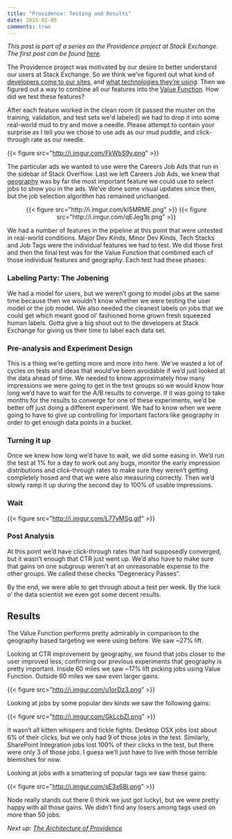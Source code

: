 ```yaml
---
title: "Providence: Testing and Results"
date: 2015-02-05
comments: true
---
```


*This post is part of a series on the Providence project at Stack Exchange.  The first post can be found [here](http://kevinmontrose.com/2015/01/27/providence-machine-learning-at-stack-exchange/).*

The Providence project was motivated by our desire to better understand our users at Stack Exchange. So we think we’ve figured out what kind of [developers come to our sites](http://kevinmontrose.com/2015/01/27/providence-machine-learning-at-stack-exchange/), and [what technologies they’re using](http://kevinmontrose.com/2015/01/29/providence-what-technologies-do-you-know/). Then we figured out a way to combine all our features into the [Value Function](http://kevinmontrose.com/2015/02/04/providence-matching-people-to-jobs/). How did we test these features?

After each feature worked in the clean room (it passed the muster on the training, validation, and test sets we'd labeled) we had to drop it into some real-world mud to try and move a needle. Please attempt to contain your surprise as I tell you we chose to use ads as our mud puddle, and click-through rate as our needle.

{{< figure src="http://i.imgur.com/FkWbS9y.png" >}}

The particular ads we wanted to use were the Careers Job Ads that run in the sidebar of Stack Overflow. Last we left Careers Job Ads, we knew that [geography](http://jasonpunyon.com/blog/2013/01/20/geographys-the-fuck/) was by far the most important feature we could use to select jobs to show you in the ads. We’ve done some visual updates since then, but the job selection algorithm has remained unchanged.

<p style="text-align:center">
{{< figure src="http://i.imgur.com/kl5MRME.png" >}} {{< figure src="http://i.imgur.com/qEJeg1b.png" >}}
</p>

We had a number of features in the pipeline at this point that were untested in real-world conditions. Major Dev Kinds, Minor Dev Kinds, Tech Stacks and Job Tags were the individual features we had to test. We did those first and then the final test was for the Value Function that combined each of those individual features and geography. Each test had these phases:

### Labeling Party: The Jobening

We had a model for users, but we weren’t going to model jobs at the same time because then we wouldn’t know whether we were testing the user model or the job model. We also needed the cleanest labels on jobs that we could get which meant good ol’ fashioned home grown fresh squeezed human labels. Gotta give a big shout out to the developers at Stack Exchange for giving us their time to label each data set.

### Pre-analysis and Experiment Design

This is a thing we’re getting more and more into here. We’ve wasted a lot of cycles on tests and ideas that would’ve been avoidable if we’d just looked at the data ahead of time. We needed to know approximately how many impressions we were going to get in the test groups so we would know how long we’d have to wait for the A/B results to converge. If it was going to take months for the results to converge for one of these experiments, we’d be better off just doing a different experiment. We had to know when we were going to have to give up controlling for important factors like geography in order to get enough data points in a bucket.

### Turning it up

Once we knew how long we’d have to wait, we did some easing in. We’d run the test at 1% for a day to work out any bugs, monitor the early impression distributions and click-through rates to make sure they weren’t getting completely hosed and that we were also measuring correctly. Then we’d slowly ramp it up during the second day to 100% of usable impressions.

### Wait

{{< figure src="http://i.imgur.com/L77yMSg.gif" >}}

### Post Analysis

At this point we’d have click-through rates that had supposedly converged, but it wasn’t enough that CTR just went up. We’d also have to make sure that gains on one subgroup weren’t at an unreasonable expense to the other groups. We called these checks “Degeneracy Passes”.

By the end, we were able to get through about a test per week. By the luck o’ the data scientist we even got some decent results.

## Results

The Value Function performs pretty admirably in comparison to the geography based targeting we were using before. We saw ~27% lift. 

Looking at CTR improvement by geography, we found that jobs closer to the user improved less, confirming our previous experiments that geography is pretty important. Inside 60 miles we saw ~17% lift picking jobs using Value Function. Outside 60 miles we saw even larger gains.

{{< figure src="http://i.imgur.com/u1orDz3.png" >}}

Looking at jobs by some popular dev kinds we saw the following gains:

{{< figure src="http://i.imgur.com/GkLcbZI.png" >}}

It wasn’t all kitten whispers and tickle fights. Desktop OSX jobs lost about 6% of their clicks, but we only had 9 of those jobs in the test. Similarly, SharePoint Integration jobs lost 100% of their clicks in the test, but there were only 3 of those jobs. I guess we’ll just have to live with those terrible blemishes for now.

Looking at jobs with a smattering of popular tags we saw these gains:

{{< figure src="http://i.imgur.com/sE3x6Bl.png" >}}

Node really stands out there (I think we just got lucky), but we were pretty happy with all those gains. We didn’t find any losers among tags used on more than 50 jobs.

*Next up: [The Architecture of Providence](http://jasonpunyon.com/blog/2015/02/10/providence-architecture-and-performance/)*